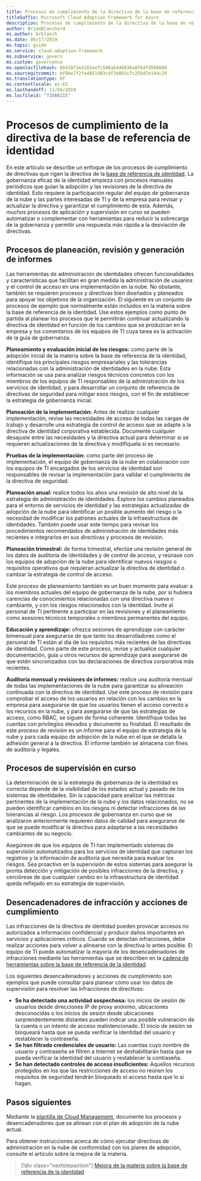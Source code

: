 ```yaml
---
title: Procesos de cumplimiento de la directiva de la base de referencia de identidad
titleSuffix: Microsoft Cloud Adoption Framework for Azure
description: Procesos de cumplimiento de la directiva de la base de referencia de identidad
author: BrianBlanchard
ms.author: brblanch
ms.date: 09/17/2019
ms.topic: guide
ms.service: cloud-adoption-framework
ms.subservice: govern
ms.custom: governance
ms.openlocfilehash: 6b92072ed182eefc596ab446638a87b4fd560080
ms.sourcegitcommit: bf9be7f2fe4851d83cdf3e083c7c25bd7e144c20
ms.translationtype: HT
ms.contentlocale: es-ES
ms.lasthandoff: 11/04/2019
ms.locfileid: "73566215"
---
```

# <a name="identity-baseline-policy-compliance-processes"></a>Procesos de cumplimiento de la directiva de la base de referencia de identidad

En este artículo se describe un enfoque de los procesos de cumplimiento de directivas que rigen la directiva de la [base de referencia de identidad](./index.md). La gobernanza eficaz de la identidad empieza con procesos manuales periódicos que guían la adopción y las revisiones de la directiva de identidad. Esto requiere la participación regular del equipo de gobernanza de la nube y las partes interesadas de TI y de la empresa para revisar y actualizar la directiva y garantizar el cumplimiento de esta. Además, muchos procesos de aplicación y supervisión en curso se pueden automatizar o complementar con herramientas para reducir la sobrecarga de la gobernanza y permitir una respuesta más rápida a la desviación de directivas.

## <a name="planning-review-and-reporting-processes"></a>Procesos de planeación, revisión y generación de informes

Las herramientas de administración de identidades ofrecen funcionalidades y características que facilitan en gran medida la administración de usuarios y el control de acceso en una implementación en la nube. No obstante, también se requieren procesos y directivas bien diseñados y planeados para apoyar los objetivos de la organización. El siguiente es un conjunto de procesos de ejemplo que normalmente están incluidos en la materia sobre la base de referencia de la identidad. Use estos ejemplos como punto de partida al planear los procesos que le permitirán continuar actualizando la directiva de identidad en función de los cambios que se produzcan en la empresa y los comentarios de los equipos de TI cuya tarea es la activación de la guía de gobernanza.

**Planeamiento y evaluación inicial de los riesgos:** como parte de la adopción inicial de la materia sobre la base de referencia de la identidad, identifique los principales riesgos empresariales y las tolerancias relacionadas con la administración de identidades en la nube. Esta información se usa para analizar riesgos técnicos concretos con los miembros de los equipos de TI responsables de la administración de los servicios de identidad, y para desarrollar un conjunto de referencia de directivas de seguridad para mitigar esos riesgos, con el fin de establecer la estrategia de gobernanza inicial.

**Planeación de la implementación:** Antes de realizar cualquier implementación, revise las necesidades de acceso de todas las cargas de trabajo y desarrolle una estrategia de control de acceso que se adapte a la directiva de identidad corporativa establecida. Documente cualquier desajuste entre las necesidades y la directiva actual para determinar si se requieren actualizaciones de la directiva y modifíquela si es necesario.

**Pruebas de la implementación:** como parte del proceso de implementación, el equipo de gobernanza de la nube en colaboración con los equipos de TI encargados de los servicios de identidad son responsables de revisar la implementación para validar el cumplimiento de la directiva de seguridad.

**Planeación anual:** realice todos los años una revisión de alto nivel de la estrategia de administración de identidades. Explore los cambios planeados para el entorno de servicios de identidad y las estrategias actualizadas de adopción de la nube para identificar un posible aumento del riesgo o la necesidad de modificar los patrones actuales de la infraestructura de identidades. También puede usar este tiempo para revisar los procedimientos recomendados de administración de identidades más recientes e integrarlos en sus directivas y procesos de revisión.

**Planeación trimestral:** de forma trimestral, efectúe una revisión general de los datos de auditoría de identidades y de control de acceso, y reúnase con los equipos de adopción de la nube para identificar nuevos riesgos o requisitos operativos que requieran actualizar la directiva de identidad o cambiar la estrategia de control de acceso.

Este proceso de planeamiento también es un buen momento para evaluar a los miembros actuales del equipo de gobernanza de la nube, por si hubiera carencias de conocimientos relacionadas con una directiva nueva o cambiante, y con los riesgos relacionados con la identidad. Invite al personal de TI pertinente a participar en las revisiones y el planeamiento como asesores técnicos temporales o miembros permanentes del equipo.

**Educación y aprendizaje:** ofrezca sesiones de aprendizaje con carácter bimensual para asegurarse de que tanto los desarrolladores como el personal de TI están al día de los requisitos más recientes de las directivas de identidad. Como parte de este proceso, revise y actualice cualquier documentación, guía u otros recursos de aprendizaje para asegurarse de que estén sincronizados con las declaraciones de directiva corporativa más recientes.

**Auditoría mensual y revisiones de informes:** realice una auditoría mensual de todas las implementaciones de la nube para garantizar su alineación continuada con la directiva de identidad. Use este proceso de revisión para comprobar el acceso de los usuarios en relación con los cambios en la empresa para asegurarse de que los usuarios tienen el acceso correcto a los recursos en la nube, y para asegurarse de que las estrategias de acceso, como RBAC, se siguen de forma coherente. Identifique todas las cuentas con privilegios elevados y documente su finalidad. El resultado de este proceso de revisión es un informe para el equipo de estrategia de la nube y para cada equipo de adopción de la nube en el que se detalla la adhesión general a la directiva. El informe también se almacena con fines de auditoría y legales.

## <a name="processes-for-ongoing-monitoring"></a>Procesos de supervisión en curso

La determinación de si la estrategia de gobernanza de la identidad es correcta depende de la visibilidad de los estados actual y pasado de los sistemas de identidades. Sin la capacidad para analizar las métricas pertinentes de la implementación de la nube y los datos relacionados, no se pueden identificar cambios en los riesgos ni detectar infracciones de las tolerancias al riesgo. Los procesos de gobernanza en curso que se analizaron anteriormente requieren datos de calidad para asegurarse de que se puede modificar la directiva para adaptarse a las necesidades cambiantes de su negocio.

Asegúrese de que los equipos de TI han implementado sistemas de supervisión automatizados para los servicios de identidad que capturan los registros y la información de auditoría que necesita para evaluar los riesgos. Sea proactivo en la supervisión de estos sistemas para asegurar la pronta detección y mitigación de posibles infracciones de la directiva, y cerciórese de que cualquier cambio en la infraestructura de identidad queda reflejado en su estrategia de supervisión.

## <a name="violation-triggers-and-enforcement-actions"></a>Desencadenadores de infracción y acciones de cumplimiento

Las infracciones de la directiva de identidad pueden provocar accesos no autorizados a información confidencial y producir daños importantes en servicios y aplicaciones críticos. Cuando se detectan infracciones, debe realizar acciones para volver a alinearse con la directiva lo antes posible. El equipo de TI puede automatizar la mayoría de los desencadenadores de infracciones mediante las herramientas que se describen en la [cadena de herramientas sobre la base de referencia de la identidad](./toolchain.md).

Los siguientes desencadenadores y acciones de cumplimiento son ejemplos que puede consultar para planear cómo usar los datos de supervisión para resolver las infracciones de directivas:

- **Se ha detectado una actividad sospechosa:** los inicios de sesión de usuarios desde direcciones IP de proxy anónimo, ubicaciones desconocidas o los inicios de sesión desde ubicaciones sorprendentemente distantes pueden indicar una posible vulneración de la cuenta o un intento de acceso malintencionado. El inicio de sesión se bloqueará hasta que se pueda verificar la identidad del usuario y restablecer la contraseña.
- **Se han filtrado credenciales de usuario:** Las cuentas cuyo nombre de usuario y contraseña se filtren a Internet se deshabilitarán hasta que se pueda verificar la identidad del usuario y restablecer la contraseña.
- **Se han detectado controles de acceso insuficientes:** Aquellos recursos protegidos en los que las restricciones de acceso no reúnen los requisitos de seguridad tendrán bloqueado el acceso hasta que lo sí hagan.

## <a name="next-steps"></a>Pasos siguientes

Mediante la [plantilla de Cloud Management](./template.md), documente los procesos y desencadenadores que se alinean con el plan de adopción de la nube actual.

Para obtener instrucciones acerca de cómo ejecutar directivas de administración en la nube de conformidad con los planes de adopción, consulte el artículo sobre la mejora de la materia.

> [!div class="nextstepaction"]
> [Mejora de la materia sobre la base de referencia de la identidad](./discipline-improvement.md)
